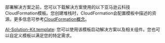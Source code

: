 部署解决方案之前，您可以下载解决方案使用的以下亚马逊云科技CloudFormation模板。您创建堆栈时，CloudFormation会配置模板中描述的资源。更多信息可参考[CloudFormation概念](https://docs.aws.amazon.com/zh_cn/zh_cn/AWSCloudFormation/latest/UserGuide/cfn-whatis-concepts.html)。

[AI-Solution-Kit.template](https://aws-gcr-solutions.s3.cn-north-1.amazonaws.com.cn/Aws-gcr-ai-solution-kit/v1.4.0/AI-Solution-Kit.template): 您可以使用该模板启动解决方案以及相关组件。您也可以自定义模板以满足您的特定需求。